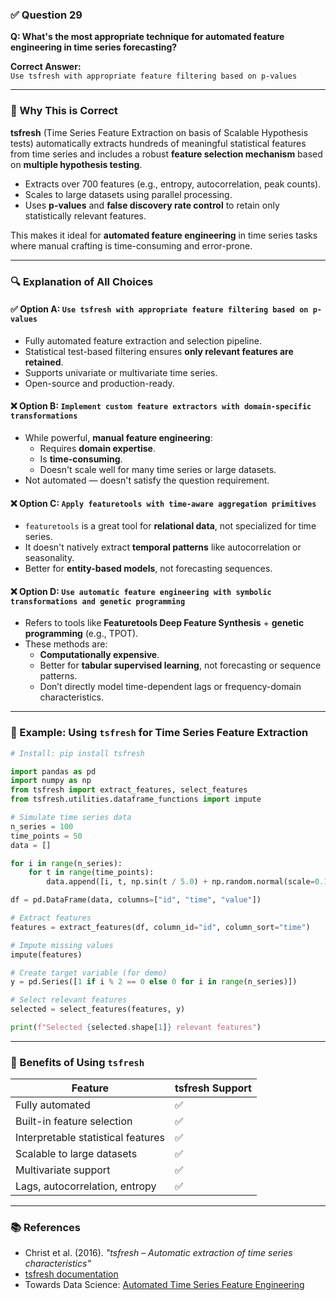 ### ✅ Question 29

**Q: What's the most appropriate technique for automated feature engineering in time series forecasting?**

**Correct Answer:**  
`Use tsfresh with appropriate feature filtering based on p-values`

---

### 🧠 Why This is Correct

**tsfresh** (Time Series Feature Extraction on basis of Scalable Hypothesis tests) automatically extracts hundreds of meaningful statistical features from time series and includes a robust **feature selection mechanism** based on **multiple hypothesis testing**.

- Extracts over 700 features (e.g., entropy, autocorrelation, peak counts).
- Scales to large datasets using parallel processing.
- Uses **p-values** and **false discovery rate control** to retain only statistically relevant features.

This makes it ideal for **automated feature engineering** in time series tasks where manual crafting is time-consuming and error-prone.

---

### 🔍 Explanation of All Choices

#### ✅ Option A: `Use tsfresh with appropriate feature filtering based on p-values`
- Fully automated feature extraction and selection pipeline.
- Statistical test-based filtering ensures **only relevant features are retained**.
- Supports univariate or multivariate time series.
- Open-source and production-ready.

#### ❌ Option B: `Implement custom feature extractors with domain-specific transformations`
- While powerful, **manual feature engineering**:
  - Requires **domain expertise**.
  - Is **time-consuming**.
  - Doesn't scale well for many time series or large datasets.
- Not automated — doesn't satisfy the question requirement.

#### ❌ Option C: `Apply featuretools with time-aware aggregation primitives`
- `featuretools` is a great tool for **relational data**, not specialized for time series.
- It doesn't natively extract **temporal patterns** like autocorrelation or seasonality.
- Better for **entity-based models**, not forecasting sequences.

#### ❌ Option D: `Use automatic feature engineering with symbolic transformations and genetic programming`
- Refers to tools like **Featuretools Deep Feature Synthesis** + **genetic programming** (e.g., TPOT).
- These methods are:
  - **Computationally expensive**.
  - Better for **tabular supervised learning**, not forecasting or sequence patterns.
  - Don’t directly model time-dependent lags or frequency-domain characteristics.

---

### 🧪 Example: Using `tsfresh` for Time Series Feature Extraction

```python
# Install: pip install tsfresh

import pandas as pd
import numpy as np
from tsfresh import extract_features, select_features
from tsfresh.utilities.dataframe_functions import impute

# Simulate time series data
n_series = 100
time_points = 50
data = []

for i in range(n_series):
    for t in range(time_points):
        data.append([i, t, np.sin(t / 5.0) + np.random.normal(scale=0.1)])

df = pd.DataFrame(data, columns=["id", "time", "value"])

# Extract features
features = extract_features(df, column_id="id", column_sort="time")

# Impute missing values
impute(features)

# Create target variable (for demo)
y = pd.Series([1 if i % 2 == 0 else 0 for i in range(n_series)])

# Select relevant features
selected = select_features(features, y)

print(f"Selected {selected.shape[1]} relevant features")
````

---

### 📌 Benefits of Using `tsfresh`

| Feature                            | tsfresh Support |
| ---------------------------------- | --------------- |
| Fully automated                    | ✅               |
| Built-in feature selection         | ✅               |
| Interpretable statistical features | ✅               |
| Scalable to large datasets         | ✅               |
| Multivariate support               | ✅               |
| Lags, autocorrelation, entropy     | ✅               |

---

### 📚 References

* Christ et al. (2016). *"tsfresh – Automatic extraction of time series characteristics"*
* [tsfresh documentation](https://tsfresh.readthedocs.io/en/latest/)
* Towards Data Science: [Automated Time Series Feature Engineering](https://towardsdatascience.com/tsfresh-automatic-feature-extraction-c882c7c464f2)

